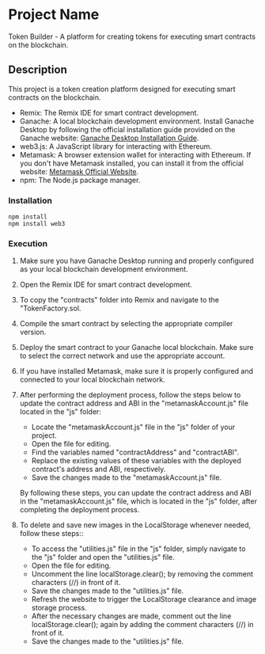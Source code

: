 
# Project Name

Token Builder - A platform for creating tokens for executing smart contracts on the blockchain.

## Description

This project is a token creation platform designed for executing smart contracts on the blockchain.

- Remix: The Remix IDE for smart contract development.
- Ganache: A local blockchain development environment.
Install Ganache Desktop by following the official installation guide provided on the Ganache website: [Ganache Desktop Installation Guide](https://www.ganache.com/).
- web3.js: A JavaScript library for interacting with Ethereum.
- Metamask: A browser extension wallet for interacting with Ethereum. If you don't have Metamask installed, you can install it from the official website: [Metamask Official Website](https://metamask.io/).
- npm: The Node.js package manager.


### Installation

```
npm install
npm install web3
```
### Execution
1. Make sure you have Ganache Desktop running and properly configured as your local blockchain development environment.
2. Open the Remix IDE for smart contract development.
3. To copy the "contracts" folder into Remix and navigate to the "TokenFactory.sol.
4. Compile the smart contract by selecting the appropriate compiler version.
5. Deploy the smart contract to your Ganache local blockchain. Make sure to select the correct network and use the appropriate account.
6. If you have installed Metamask, make sure it is properly configured and connected to your local blockchain network.
7. After performing the deployment process, follow the steps below to update the contract address and ABI in the "metamaskAccount.js" file located in the "js" folder:
   - Locate the "metamaskAccount.js" file in the "js" folder of your project.
   - Open the file for editing.
   - Find the variables named "contractAddress" and "contractABI".
   - Replace the existing values of these variables with the deployed contract's address and ABI, respectively.
   - Save the changes made to the "metamaskAccount.js" file.

    By following these steps, you can update the contract address and ABI in the "metamaskAccount.js" file, which is located in the "js" folder, after completing the deployment process. 
8. To delete and save new images in the LocalStorage whenever needed, follow these steps::
   - To access the "utilities.js" file in the "js" folder, simply navigate to the "js" folder and open the "utilities.js" file. 
   - Open the file for editing. 
   - Uncomment the line localStorage.clear(); by removing the comment characters (//) in front of it.
   - Save the changes made to the "utilities.js" file.
   - Refresh the website to trigger the LocalStorage clearance and image storage process.
   - After the necessary changes are made, comment out the line localStorage.clear(); again by adding the comment characters (//) in front of it.
   - Save the changes made to the "utilities.js" file.